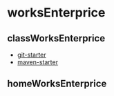 # worksEnterprice

## classWorksEnterprice
- [git-starter](classWorksEnterprice/git-starter)
- [maven-starter](classWorksEnterprice/maven-starter)

## homeWorksEnterprice

